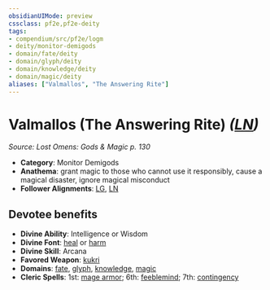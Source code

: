 ```yaml
---
obsidianUIMode: preview
cssclass: pf2e,pf2e-deity
tags:
- compendium/src/pf2e/logm
- deity/monitor-demigods
- domain/fate/deity
- domain/glyph/deity
- domain/knowledge/deity
- domain/magic/deity
aliases: ["Valmallos", "The Answering Rite"]
---
```

# Valmallos (The Answering Rite) *([LN](../../../Rules/traits/lawful-neutral-b1.md))*  
*Source: Lost Omens: Gods & Magic p. 130*  

- **Category**: Monitor Demigods
- **Anathema**: grant magic to those who cannot use it responsibly, cause a magical disaster, ignore magical misconduct
- **Follower Alignments**: [LG](../../../Rules/traits/lawful-goo-b1.md), [LN](../../../Rules/traits/lawful-neutral-b1.md)

## Devotee benefits

- **Divine Ability**: Intelligence or Wisdom
- **Divine Font**: [heal](../../spells/heal.md) or [harm](../../spells/harm.md)
- **Divine Skill**: Arcana
- **Favored Weapon**: [kukri](../../equipment/items/kukri.md)
- **Domains**: [fate](../domains.md#Fate), [glyph](../domains.md#Glyph), [knowledge](../domains.md#Knowledge), [magic](../domains.md#Magic)
- **Cleric Spells**: 1st: [mage armor](../../spells/mage-armor.md); 6th: [feeblemind](../../spells/feeblemind.md); 7th: [contingency](../../spells/contingency.md)